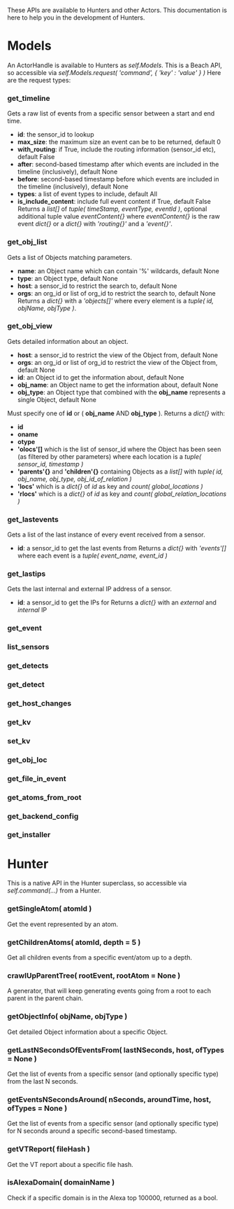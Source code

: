 These APIs are available to Hunters and other Actors. This documentation is here to help you in the development of Hunters.

# Models
An ActorHandle is available to Hunters as *self.Models*.
This is a Beach API, so accessible via *self.Models.request( 'command', { 'key' : 'value' } )*
Here are the request types:

### get_timeline
Gets a raw list of events from a specific sensor between a start and end time.
* **id**: the sensor_id to lookup
* **max_size**: the maximum size an event can be to be returned, default 0
* **with_routing**: if True, include the routing information (sensor_id etc), default False
* **after**: second-based timestamp after which events are included in the timeline (inclusively), default None
* **before**: second-based timestamp before which events are included in the timeline (inclusively), default None
* **types**: a list of event types to include, default All
* **is_include_content**: include full event content if True, default False
Returns a *list[]* of *tuple( timeStamp, eventType, eventId )*, optional additional tuple value *eventContent{}* where *eventContent{}* is the raw event *dict{}* or a *dict{}* with *'routing{}'* and a *'event{}'*.

### get_obj_list
Gets a list of Objects matching parameters.
* **name**: an Object name which can contain '%' wildcards, default None
* **type**: an Object type, default None
* **host**: a sensor_id to restrict the search to, default None
* **orgs**: an org_id or list of org_id to restrict the search to, default None
Returns a *dict{}* with a *'objects[]'* where every element is a *tuple( id, objName, objType )*.

### get_obj_view
Gets detailed information about an object.
* **host**: a sensor_id to restrict the view of the Object from, default None
* **orgs**: an org_id or list of org_id to restrict the view of the Object from, default None
* **id**: an Object id to get the information about, default None
* **obj_name**: an Object name to get the information about, default None
* **obj_type**: an Object type that combined with the **obj_name** represents a single Object, default None

Must specify one of **id** or ( **obj_name** AND **obj_type** ). 
Returns a *dict{}* with:
* **id**
* **oname**
* **otype**
* **'olocs'[]** which is the list of sensor_id where the Object has been seen (as filtered by other parameters) where each location is a *tuple( sensor_id, timestamp )*
* **'parents'{}** and **'children'{}** containing Objects as a *list[]* with *tuple( id, obj_name, obj_type, obj_id_of_relation )*
* **'locs'** which is a *dict{}* of *id* as key and *count( global_locations )*
* **'rlocs'** which is a *dict{}* of *id* as key and *count( global_relation_locations )*

### get_lastevents
Gets a list of the last instance of every event received from a sensor.
* **id**: a sensor_id to get the last events from
Returns a *dict{}* with *'events'[]* where each event is a *tuple( event_name, event_id )*

### get_lastips
Gets the last internal and external IP address of a sensor.
* **id**: a sensor_id to get the IPs for
Returns a *dict{}* with an *external* and *internal* IP

### get_event

### list_sensors

### get_detects

### get_detect

### get_host_changes

### get_kv

### set_kv

### get_obj_loc

### get_file_in_event

### get_atoms_from_root

### get_backend_config

### get_installer

# Hunter

This is a native API in the Hunter superclass, so accessible via *self.command(...)* from a Hunter.

### getSingleAtom( atomId )
Get the event represented by an atom.

### getChildrenAtoms( atomId, depth = 5 )
Get all children events from a specific event/atom up to a depth.

### crawlUpParentTree( rootEvent, rootAtom = None )
A generator, that will keep generating events going from a root to each parent in the parent chain.

### getObjectInfo( objName, objType )
Get detailed Object information about a specific Object.

### getLastNSecondsOfEventsFrom( lastNSeconds, host, ofTypes = None )
Get the list of events from a specific sensor (and optionally specific type) from the last N seconds.

### getEventsNSecondsAround( nSeconds, aroundTime, host, ofTypes = None )
Get the list of events from a specific sensor (and optionally specific type) for N seconds around a specific second-based timestamp.

### getVTReport( fileHash )
Get the VT report about a specific file hash.

### isAlexaDomain( domainName )
Check if a specific domain is in the Alexa top 100000, returned as a bool.